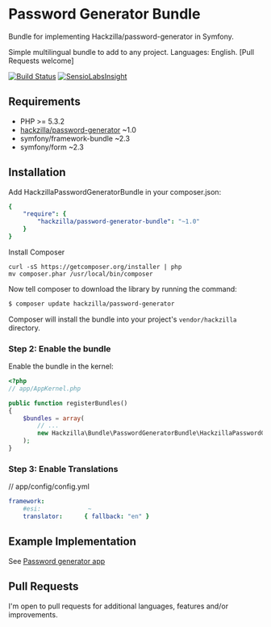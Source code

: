 Password Generator Bundle
=========================

Bundle for implementing Hackzilla/password-generator in Symfony.

Simple multilingual bundle to add to any project.
Languages: English. [Pull Requests welcome]

[![Build Status](https://travis-ci.org/hackzilla/password-generator-bundle.png?branch=master)](https://travis-ci.org/hackzilla/password-generator-bundle)
[![SensioLabsInsight](https://insight.sensiolabs.com/projects/022d0d22-f291-4923-8c03-14e665d94b9c/mini.png)](https://insight.sensiolabs.com/projects/022d0d22-f291-4923-8c03-14e665d94b9c)

Requirements
------------

* PHP >= 5.3.2
* [hackzilla/password-generator](https://github.com/hackzilla/password-generator) ~1.0
* symfony/framework-bundle ~2.3
* symfony/form ~2.3


Installation
------------

Add HackzillaPasswordGeneratorBundle in your composer.json:

```yaml
{
    "require": {
        "hackzilla/password-generator-bundle": "~1.0"
    }
}
```

Install Composer

```
curl -sS https://getcomposer.org/installer | php
mv composer.phar /usr/local/bin/composer
```

Now tell composer to download the library by running the command:

``` bash
$ composer update hackzilla/password-generator
```

Composer will install the bundle into your project's `vendor/hackzilla` directory.

### Step 2: Enable the bundle

Enable the bundle in the kernel:

``` php
<?php
// app/AppKernel.php

public function registerBundles()
{
    $bundles = array(
        // ...
        new Hackzilla\Bundle\PasswordGeneratorBundle\HackzillaPasswordGeneratorBundle(),
    );
}
```

### Step 3: Enable Translations

// app/config/config.yml
```yaml
framework:
    #esi:             ~
    translator:      { fallback: "en" }
```


Example Implementation
----------------------

See [Password generator app](https://github.com/hackzilla/password-generator-app)


Pull Requests
-------------

I'm open to pull requests for additional languages, features and/or improvements.
